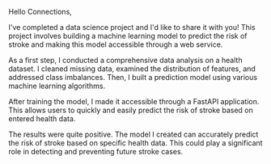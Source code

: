 Hello Connections,

I've completed a data science project and I'd like to share it with you! This project involves building a machine learning model to predict the risk of stroke and making this model accessible through a web service.

As a first step, I conducted a comprehensive data analysis on a health dataset. I cleaned missing data, examined the distribution of features, and addressed class imbalances. Then, I built a prediction model using various machine learning algorithms.

After training the model, I made it accessible through a FastAPI application. This allows users to quickly and easily predict the risk of stroke based on entered health data.

The results were quite positive. The model I created can accurately predict the risk of stroke based on specific health data. This could play a significant role in detecting and preventing future stroke cases.
